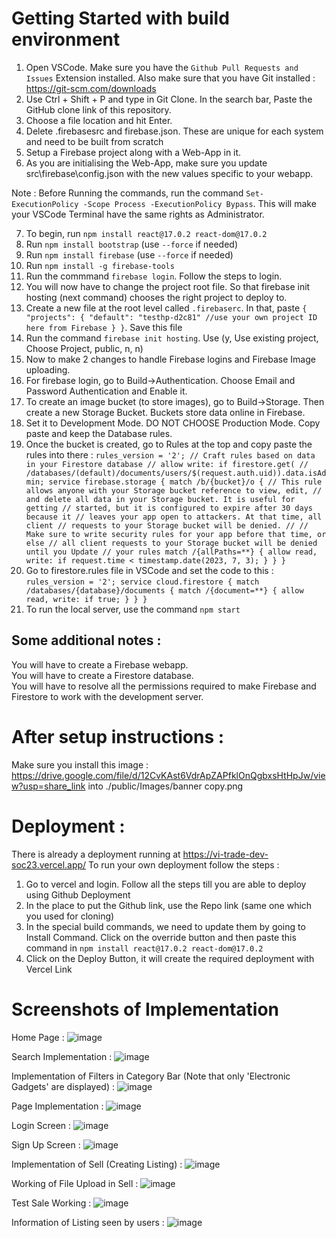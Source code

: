 # Getting Started with build environment

1. Open VSCode. Make sure you have the `Github Pull Requests and Issues` Extension installed. Also make sure that you have Git installed : https://git-scm.com/downloads
2. Use Ctrl + Shift + P and type in Git Clone. In the search bar, Paste the GitHub clone link of this repository.
3. Choose a file location and hit Enter.
4. Delete .firebasesrc and firebase.json. These are unique for each system and need to be built from scratch
5. Setup a Firebase project along with a Web-App in it. 
6. As you are initialising the Web-App, make sure you update src\firebase\config.json with the new values specific to your webapp. 

Note : Before Running the commands, run the command `Set-ExecutionPolicy -Scope Process -ExecutionPolicy Bypass`. This will make your VSCode Terminal have the same rights as Administrator. 

7. To begin, run `npm install react@17.0.2 react-dom@17.0.2`
8. Run `npm install bootstrap` (use `--force` if needed)
9. Run `npm install firebase` (use `--force` if needed)
10. Run `npm install -g firebase-tools`
11. Run the commmand `firebase login`. Follow the steps to login.
12. You will now have to change the project root file. So that firebase init hosting (next command) chooses the right project to deploy to.
13. Create a new file at the root level called `.firebaserc`. In that, paste
`{
  "projects": {
    "default": "testhp-d2c81" //use your own project ID here from Firebase
  }
}`. Save this file
14. Run the command `firebase init hosting`. Use (y, Use existing project, Choose Project, public, n, n)
15. Now to make 2 changes to handle Firebase logins and Firebase Image uploading.
16. For firebase login, go to Build->Authentication. Choose Email and Password Authentication and Enable it.
17. To create an image bucket (to store images), go to Build->Storage. Then create a new Storage Bucket. Buckets store data online in Firebase.
18. Set it to Development Mode. DO NOT CHOOSE Production Mode. Copy paste and keep the Database rules.
19. Once the bucket is created, go to Rules at the top and copy paste the rules into there :
`
rules_version = '2';
// Craft rules based on data in your Firestore database
// allow write: if firestore.get(
// /databases/(default)/documents/users/$(request.auth.uid)).data.isAdmin;
service firebase.storage {
  match /b/{bucket}/o {
    // This rule allows anyone with your Storage bucket reference to view, edit,
    // and delete all data in your Storage bucket. It is useful for getting
    // started, but it is configured to expire after 30 days because it
    // leaves your app open to attackers. At that time, all client
    // requests to your Storage bucket will be denied.
    //
    // Make sure to write security rules for your app before that time, or else
    // all client requests to your Storage bucket will be denied until you Update
    // your rules
    match /{allPaths=**} {
      allow read, write: if request.time < timestamp.date(2023, 7, 3);
    }
  }
}
`
20. Go to firestore.rules file in VSCode and set the code to this :
`rules_version = '2';
service cloud.firestore {
  match /databases/{database}/documents {
    match /{document=**} {
      allow read, write: if true;
    }
  }
}`
21. To run the local server, use the command `npm start`

## Some additional notes :

You will have to create a Firebase webapp. <br>
You will have to create a Firestore database. <br>
You will have to resolve all the permissions required to make Firebase and Firestore to work with the development server.  <br>

# After setup instructions :

Make sure you install this image : https://drive.google.com/file/d/12CvKAst6VdrApZAPfklOnQgbxsHtHpJw/view?usp=share_link into ./public/Images/banner copy.png

# Deployment :
There is already a deployment running at https://vi-trade-dev-soc23.vercel.app/
To run your own deployment follow the steps :

1. Go to vercel and login. Follow all the steps till you are able to deploy using Github Deployment
2. In the place to put the Github link, use the Repo link (same one which you used for cloning)
3. In the special build commands, we need to update them by going to Install Command. Click on the override button and then paste this command in `npm install react@17.0.2 react-dom@17.0.2`
4. Click on the Deploy Button, it will create the required deployment with Vercel Link


# Screenshots of Implementation 

Home Page : 
![image](https://github.com/TFM-HITESH/VITrade-DevSoc23/assets/92721993/6bb3ce65-e38c-40c9-aeb2-d54cc48ec62c)

Search Implementation :
![image](https://github.com/TFM-HITESH/VITrade-DevSoc23/assets/92721993/595f9b21-8607-4efb-ab6c-4a41d4c8f772)

Implementation of Filters in Category Bar (Note that only 'Electronic Gadgets' are displayed) :
![image](https://github.com/TFM-HITESH/VITrade-DevSoc23/assets/92721993/2811e6c0-decf-435b-8f09-237522d9f267)

Page Implementation :
![image](https://github.com/TFM-HITESH/VITrade-DevSoc23/assets/92721993/7d2d9ee8-1823-4a90-814b-92a83ecdbee0)

Login Screen :
![image](https://github.com/TFM-HITESH/VITrade-DevSoc23/assets/92721993/fe5c8e8a-79cf-4fa5-99b3-f41feec5190d)

Sign Up Screen : 
![image](https://github.com/TFM-HITESH/VITrade-DevSoc23/assets/92721993/adafeb09-338c-4fb7-a7e6-75d150c3eca6)

Implementation of Sell (Creating Listing) :
![image](https://github.com/TFM-HITESH/VITrade-DevSoc23/assets/92721993/9bfba606-0dee-4c7e-afcb-4e98b5a6b3a5)

Working of File Upload in Sell :
![image](https://github.com/TFM-HITESH/VITrade-DevSoc23/assets/92721993/82e57704-437a-4a10-a66e-e220bda2da00)

Test Sale Working :
![image](https://github.com/TFM-HITESH/VITrade-DevSoc23/assets/92721993/6b151a5b-7a1c-412f-bf6b-1bacb3ca0e1e)

Information of Listing seen by users : 
![image](https://github.com/TFM-HITESH/VITrade-DevSoc23/assets/92721993/c8f093dd-e817-44b5-b459-21c267b79273)


